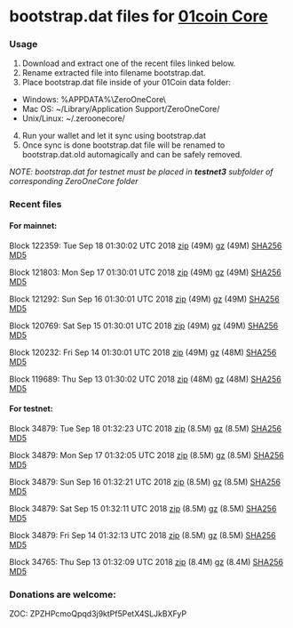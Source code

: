 # bootstrap.dat files for [01coin Core](https://01coin.io)

### Usage

1. Download and extract one of the recent files linked below.
2. Rename extracted file into filename bootstrap.dat.
3. Place bootstrap.dat file inside of your 01Coin data folder:
 - Windows: %APPDATA%\ZeroOneCore\
 - Mac OS: ~/Library/Application Support/ZeroOneCore/
 - Unix/Linux: ~/.zeroonecore/
4. Run your wallet and let it sync using bootstrap.dat
5. Once sync is done bootstrap.dat file will be renamed to bootstrap.dat.old automagically and can be safely removed.

_NOTE: bootstrap.dat for testnet must be placed in **testnet3** subfolder of corresponding ZeroOneCore folder_

### Recent files

#### For mainnet:

Block 122359: Tue Sep 18 01:30:02 UTC 2018 [zip](https://files.01coin.io/mainnet/2018-09-18/bootstrap.dat.zip) (49M) [gz](https://files.01coin.io/mainnet/2018-09-18/bootstrap.dat.tar.gz) (49M) [SHA256](https://files.01coin.io/mainnet/2018-09-18/sha256.txt) [MD5](https://files.01coin.io/mainnet/2018-09-18/md5.txt)

Block 121803: Mon Sep 17 01:30:01 UTC 2018 [zip](https://files.01coin.io/mainnet/2018-09-17/bootstrap.dat.zip) (49M) [gz](https://files.01coin.io/mainnet/2018-09-17/bootstrap.dat.tar.gz) (49M) [SHA256](https://files.01coin.io/mainnet/2018-09-17/sha256.txt) [MD5](https://files.01coin.io/mainnet/2018-09-17/md5.txt)

Block 121292: Sun Sep 16 01:30:01 UTC 2018 [zip](https://files.01coin.io/mainnet/2018-09-16/bootstrap.dat.zip) (49M) [gz](https://files.01coin.io/mainnet/2018-09-16/bootstrap.dat.tar.gz) (49M) [SHA256](https://files.01coin.io/mainnet/2018-09-16/sha256.txt) [MD5](https://files.01coin.io/mainnet/2018-09-16/md5.txt)

Block 120769: Sat Sep 15 01:30:01 UTC 2018 [zip](https://files.01coin.io/mainnet/2018-09-15/bootstrap.dat.zip) (49M) [gz](https://files.01coin.io/mainnet/2018-09-15/bootstrap.dat.tar.gz) (49M) [SHA256](https://files.01coin.io/mainnet/2018-09-15/sha256.txt) [MD5](https://files.01coin.io/mainnet/2018-09-15/md5.txt)

Block 120232: Fri Sep 14 01:30:01 UTC 2018 [zip](https://files.01coin.io/mainnet/2018-09-14/bootstrap.dat.zip) (49M) [gz](https://files.01coin.io/mainnet/2018-09-14/bootstrap.dat.tar.gz) (48M) [SHA256](https://files.01coin.io/mainnet/2018-09-14/sha256.txt) [MD5](https://files.01coin.io/mainnet/2018-09-14/md5.txt)

Block 119689: Thu Sep 13 01:30:02 UTC 2018 [zip](https://files.01coin.io/mainnet/2018-09-13/bootstrap.dat.zip) (48M) [gz](https://files.01coin.io/mainnet/2018-09-13/bootstrap.dat.tar.gz) (48M) [SHA256](https://files.01coin.io/mainnet/2018-09-13/sha256.txt) [MD5](https://files.01coin.io/mainnet/2018-09-13/md5.txt)


#### For testnet:

Block 34879: Tue Sep 18 01:32:23 UTC 2018 [zip](https://files.01coin.io/testnet/2018-09-18/bootstrap.dat.zip) (8.5M) [gz](https://files.01coin.io/testnet/2018-09-18/bootstrap.dat.tar.gz) (8.5M) [SHA256](https://files.01coin.io/testnet/2018-09-18/sha256.txt) [MD5](https://files.01coin.io/testnet/2018-09-18/md5.txt)

Block 34879: Mon Sep 17 01:32:05 UTC 2018 [zip](https://files.01coin.io/testnet/2018-09-17/bootstrap.dat.zip) (8.5M) [gz](https://files.01coin.io/testnet/2018-09-17/bootstrap.dat.tar.gz) (8.5M) [SHA256](https://files.01coin.io/testnet/2018-09-17/sha256.txt) [MD5](https://files.01coin.io/testnet/2018-09-17/md5.txt)

Block 34879: Sun Sep 16 01:32:21 UTC 2018 [zip](https://files.01coin.io/testnet/2018-09-16/bootstrap.dat.zip) (8.5M) [gz](https://files.01coin.io/testnet/2018-09-16/bootstrap.dat.tar.gz) (8.5M) [SHA256](https://files.01coin.io/testnet/2018-09-16/sha256.txt) [MD5](https://files.01coin.io/testnet/2018-09-16/md5.txt)

Block 34879: Sat Sep 15 01:32:11 UTC 2018 [zip](https://files.01coin.io/testnet/2018-09-15/bootstrap.dat.zip) (8.5M) [gz](https://files.01coin.io/testnet/2018-09-15/bootstrap.dat.tar.gz) (8.5M) [SHA256](https://files.01coin.io/testnet/2018-09-15/sha256.txt) [MD5](https://files.01coin.io/testnet/2018-09-15/md5.txt)

Block 34879: Fri Sep 14 01:32:13 UTC 2018 [zip](https://files.01coin.io/testnet/2018-09-14/bootstrap.dat.zip) (8.5M) [gz](https://files.01coin.io/testnet/2018-09-14/bootstrap.dat.tar.gz) (8.5M) [SHA256](https://files.01coin.io/testnet/2018-09-14/sha256.txt) [MD5](https://files.01coin.io/testnet/2018-09-14/md5.txt)

Block 34765: Thu Sep 13 01:32:09 UTC 2018 [zip](https://files.01coin.io/testnet/2018-09-13/bootstrap.dat.zip) (8.4M) [gz](https://files.01coin.io/testnet/2018-09-13/bootstrap.dat.tar.gz) (8.4M) [SHA256](https://files.01coin.io/testnet/2018-09-13/sha256.txt) [MD5](https://files.01coin.io/testnet/2018-09-13/md5.txt)


### Donations are welcome:

ZOC: ZPZHPcmoQpqd3j9ktPf5PetX4SLJkBXFyP
